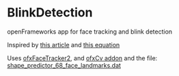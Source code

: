 # BlinkDetection
openFrameworks app for face tracking and blink detection

Inspired by [this article](https://www.pyimagesearch.com/2017/04/24/eye-blink-detection-opencv-python-dlib/) and [this equation](http://vision.fe.uni-lj.si/cvww2016/proceedings/papers/05.pdf)

Uses [ofxFaceTracker2](https://github.com/HalfdanJ/ofxFaceTracker2), and [ofxCv addon](https://github.com/kylemcdonald/ofxCv) and the file: [shape_predictor_68_face_landmarks.dat](http://sourceforge.net/projects/dclib/files/dlib/v18.10/shape_predictor_68_face_landmarks.dat.bz2)
